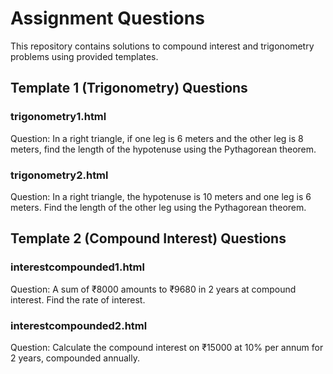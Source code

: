# Assignment Questions

This repository contains solutions to compound interest and trigonometry problems using provided templates.

## Template 1 (Trigonometry) Questions

### trigonometry1.html
Question: In a right triangle, if one leg is 6 meters and the other leg is 8 meters, find the length of the hypotenuse using the Pythagorean theorem.

### trigonometry2.html
Question: In a right triangle, the hypotenuse is 10 meters and one leg is 6 meters. Find the length of the other leg using the Pythagorean theorem.

## Template 2 (Compound Interest) Questions

### interestcompounded1.html
Question: A sum of ₹8000 amounts to ₹9680 in 2 years at compound interest. Find the rate of interest.

### interestcompounded2.html
Question: Calculate the compound interest on ₹15000 at 10% per annum for 2 years, compounded annually.